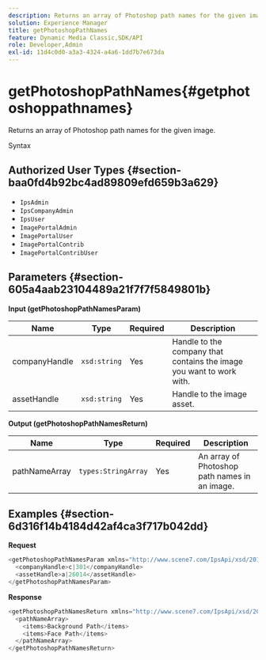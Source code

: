 ```yaml
---
description: Returns an array of Photoshop path names for the given image.
solution: Experience Manager
title: getPhotoshopPathNames
feature: Dynamic Media Classic,SDK/API
role: Developer,Admin
exl-id: 11d4c0d0-a3a3-4324-a4a6-1dd7b7e673da
---
```

# getPhotoshopPathNames{#getphotoshoppathnames}

Returns an array of Photoshop path names for the given image.

 Syntax 

## Authorized User Types {#section-baa0fd4b92bc4ad89809efd659b3a629}

* `IpsAdmin` 
* `IpsCompanyAdmin` 
* `IpsUser` 
* `ImagePortalAdmin` 
* `ImagePortalUser` 
* `ImagePortalContrib` 
* `ImagePortalContribUser`

## Parameters {#section-605a4aab23104489a21f7f7f5849801b}

**Input (getPhotoshopPathNamesParam)** 

|  Name  | Type  | Required  | Description  |
|---|---|---|---|
|  companyHandle  | `xsd:string`  | Yes  | Handle to the company that contains the image you want to work with.  |
|  assetHandle  | `xsd:string`  | Yes  | Handle to the image asset.  |

**Output (getPhotoshopPathNamesReturn)** 

|  Name  | Type  | Required  | Description  |
|---|---|---|---|
|  pathNameArray  | `types:StringArray`  | Yes  | An array of Photoshop path names in an image.  |

## Examples {#section-6d316f14b4184d42af4ca3f717b042dd}

**Request** 

```java
<getPhotoshopPathNamesParam xmlns="http://www.scene7.com/IpsApi/xsd/2012-07-31">
  <companyHandle>c|301</companyHandle>
  <assetHandle>a|26014</assetHandle>
</getPhotoshopPathNamesParam>
```

**Response** 

```java
<getPhotoshopPathNamesReturn xmlns="http://www.scene7.com/IpsApi/xsd/2012-07-31">
  <pathNameArray>
    <items>Background Path</items>
    <items>Face Path</items>
  </pathNameArray>
</getPhotoshopPathNamesReturn>
```
